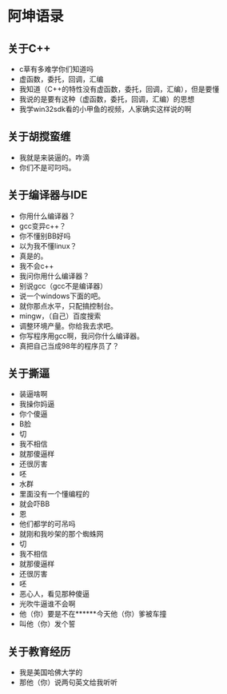 阿坤语录
===============

关于C++
---------------------
* c草有多难学你们知道吗
* 虚函数，委托，回调，汇编
* 我知道（C++的特性没有虚函数，委托，回调，汇编），但是要懂
* 我说的是要有这种（虚函数，委托，回调，汇编）的思想
* 我学win32sdk看的小甲鱼的视频，人家确实这样说的啊

关于胡搅蛮缠
-----------------------
* 我就是来装逼的。咋滴
* 你们不是可叼吗。

关于编译器与IDE
-------------------
* 你用什么编译器？
* gcc变异c++？
* 你不懂别BB好吗
* 以为我不懂linux？
* 真是的。
* 我不会c++
* 我问你用什么编译器？
* 别说gcc（gcc不是编译器）
* 说一个windows下面的吧。
* 就你那点水平，只配搞控制台。
* mingw，（自己）百度搜索
* 调整环境产量。你给我去求吧。
* 你写程序用gcc啊，我问你什么编译器。
* 真把自己当成98年的程序员了？

关于撕逼
------------------
* 装逼啥啊
* 我操你妈逼
* 你个傻逼
* B脸
* 切
* 我不相信
* 就那傻逼样
* 还很厉害
* 呸
* 水群
* 里面没有一个懂编程的
* 就会吓BB
* 恩
* 他们都学的可吊吗
* 就刚和我吵架的那个蜘蛛网
* 切
* 我不相信
* 就那傻逼样
* 还很厉害
* 呸
* 恶心人，看见那种傻逼
* 光吹牛逼谁不会啊
* 他（你）要是不在******今天他（你）爹被车撞
* 叫他（你）发个誓

关于教育经历
-----------------
* 我是美国哈佛大学的
* 那他（你）说两句英文给我听听
